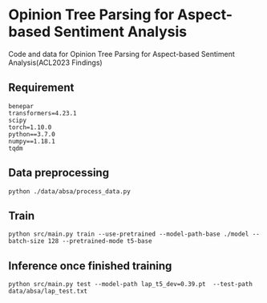 # Opinion Tree Parsing for Aspect-based Sentiment Analysis
Code and data for Opinion Tree Parsing for Aspect-based Sentiment Analysis(ACL2023 Findings)

## Requirement
    benepar
    transformers=4.23.1 
    scipy
    torch=1.10.0
    python==3.7.0
    numpy==1.18.1 
    tqdm
## Data preprocessing 

    python ./data/absa/process_data.py
    

## Train 

    python src/main.py train --use-pretrained --model-path-base ./model --batch-size 128 --pretrained-mode t5-base
    
    
## Inference once finished training

    python src/main.py test --model-path lap_t5_dev=0.39.pt  --test-path data/absa/lap_test.txt
    
    
